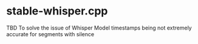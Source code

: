 # stable-whisper.cpp
TBD 
To solve the issue of Whisper Model timestamps being not extremely accurate for segments with silence
